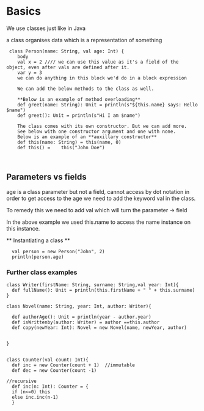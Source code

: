 # Basics

We use classes just like in Java

a class organises data which is a representation of something

```
 class Person(name: String, val age: Int) {
    body
    val x = 2 //// we can use this value as it's a field of the object, even after vals are defined after it.
    var y = 3
    we can do anything in this block we'd do in a block expression

    We can add the below methods to the class as well.

    **Below is an example of method overloading**
    def greet(name: String): Unit = println(s"${this.name} says: Hello $name")
    def greet(): Unit = println(s"Hi I am $name")

    The class comes with its own constructor. But we can add more.
    See below with one constructor argument and one with none.
    Below is an example of an **auxillary constructor**
    def this(name: String) = this(name, 0)
    def this() =    this("John Doe")



```

## Parameters vs fields

age is a class parameter but not a field, cannot access by dot notation in order to get access to the age we need to add the keyword val in the class.

To remedy this we need to add val which will turn the parameter -> field

In the above example we used this.name to access the name instance on this instance.

** Instantiating a class **

```
  val person = new Person("John", 2)
  println(person.age)
```

### Further class examples

```
class Writer(firstName: String, surname: String,val year: Int){
  def fullName(): Unit = println(this.firstName + " " + this.surname)
}

class Novel(name: String, year: Int, author: Writer){

  def authorAge(): Unit = println(year - author.year)
  def isWrittenby(author: Writer) = author ==this.author
  def copy(newYear: Int): Novel = new Novel(name, newYear, author)


}


class Counter(val count: Int){
  def inc = new Counter(count + 1)  //immutable
  def dec = new Counter(count -1)

//recursive
  def inc(n: Int): Counter = {
  if (n<=0) this
  else inc.inc(n-1)
  }

```
